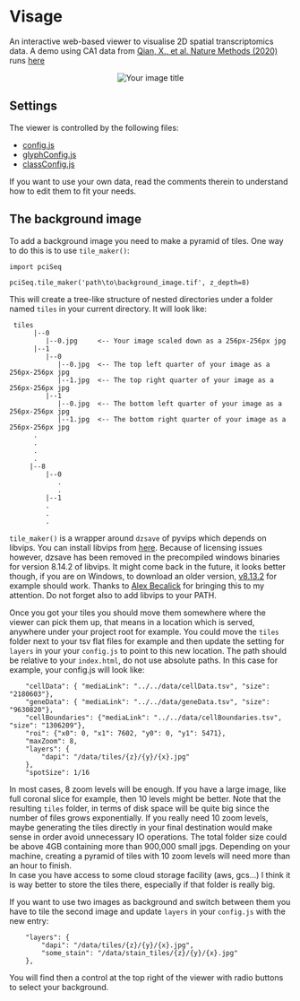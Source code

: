 # Visage
An interactive web-based viewer to visualise 2D spatial transcriptomics data. A demo using 
CA1 data from [Qian, X., et al. Nature Methods (2020)](https://www.nature.com/articles/s41592-019-0631-4) runs
 [here](https://acycliq.github.io/visage/)
<p align="center">
    <img src="https://github.com/acycliq/visage/blob/main/viewer/assets/screencast_resized.gif?raw=true" alt="Your image title"/>
</p>

## Settings
The viewer is controlled by the following files:

* [config.js](viewer/js/config.js)
* [glyphConfig.js](viewer/js/glyphConfig.js)
* [classConfig.js](viewer/js/classConfig.js)

If you want to use your own data, read the comments therein to understand how to edit them to fit your needs.


## The background image
To add a background image you need to make a pyramid of tiles. One way to do this is to use `tile_maker()`:
    
    import pciSeq

    pciSeq.tile_maker('path\to\background_image.tif', z_depth=8)

This will create a tree-like structure of nested directories under a folder named `tiles` in your current directory. It will look like:

     tiles 
          |--0
             |--0.jpg     <-- Your image scaled down as a 256px-256px jpg
          |--1
             |--0
                |--0.jpg  <-- The top left quarter of your image as a 256px-256px jpg
                |--1.jpg  <-- The top right quarter of your image as a 256px-256px jpg
             |--1
                |--0.jpg  <-- The bottom left quarter of your image as a 256px-256px jpg
                |--1.jpg  <-- The bottom right quarter of your image as a 256px-256px jpg
          .
          .
          .
          .
         |--8
             |--0
                .
                .
             |--1
             .
             .
             .

`tile_maker()` is a wrapper around `dzsave` of pyvips which depends on libvips. You can install libvips from 
[here](https://www.libvips.org/install.html). Because of licensing issues however, dzsave has been removed 
in the precompiled windows binaries for version 8.14.2 of libvips. It might come back in the future, it looks better though,
if you are on Windows, to download an older version, [v8.13.2](https://github.com/libvips/build-win64-mxe/releases/tag/v8.13.2) 
for example should work. Thanks to [Alex Becalick](https://github.com/AlexBecalick) for bringing this to my attention. 
Do not forget also to add libvips to your PATH. 

Once you got your tiles you should move them somewhere where the viewer can pick them up, that means in a location which is served, 
anywhere under your project root for example. You could move the `tiles` folder next to your tsv flat files for example and then update 
the setting for `layers` in your your `config.js` to point to this new location. The path should be relative to your `index.html`, do not use absolute paths. In this case for example, your config.js will look like:


        "cellData": { "mediaLink": "../../data/cellData.tsv", "size": "2180603"},
        "geneData": { "mediaLink": "../../data/geneData.tsv", "size": "9630820"},
        "cellBoundaries": {"mediaLink": "../../data/cellBoundaries.tsv", "size": "1306209"},
        "roi": {"x0": 0, "x1": 7602, "y0": 0, "y1": 5471},
        "maxZoom": 8,
        "layers": {
            "dapi": "/data/tiles/{z}/{y}/{x}.jpg"
        },
        "spotSize": 1/16

In most cases, 8 zoom levels will be enough. If you have a large image, like full coronal slice for example, then 10 levels
might be better. Note that the resulting `tiles` folder, in terms of disk space will be quite big since the number of files grows 
exponentially. If you really need 10 zoom levels, maybe generating the tiles directly in your final destination would make sense 
in order avoid unnecessary IO operations. The total folder size could be above 4GB containing more than 900,000 small jpgs. Depending
on your machine, creating a pyramid of tiles with 10 zoom levels will need more than an hour to finish. \
In case you have access to some cloud storage facility (aws, gcs...) I think it is way better to store the tiles there, especially if that
folder is really big.

If you want to use two images as background and switch between them you have to tile the second image and update `layers` 
in your `config.js` with the new entry:

        "layers": {
            "dapi": "/data/tiles/{z}/{y}/{x}.jpg",
            "some_stain": "/data/stain_tiles/{z}/{y}/{x}.jpg"
        },

You will find then a control at the top right of the viewer with radio buttons to select your background. 
